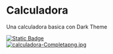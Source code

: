 
<h1>Calculadora</h1>
<p>Una calculadora basica con Dark Theme<p>

[![Static Badge](https://img.shields.io/badge/LINK-%22%20PRUEBA%20%22-blue?style=flat-square)](https://proyecto-calculadora-cp.netlify.app/)
<br>
[![calculadora-Completapng.jpg](https://i.postimg.cc/RhBBXWBT/calculadora-Completapng.jpg)](https://proyecto-calculadora-cp.netlify.app/)
